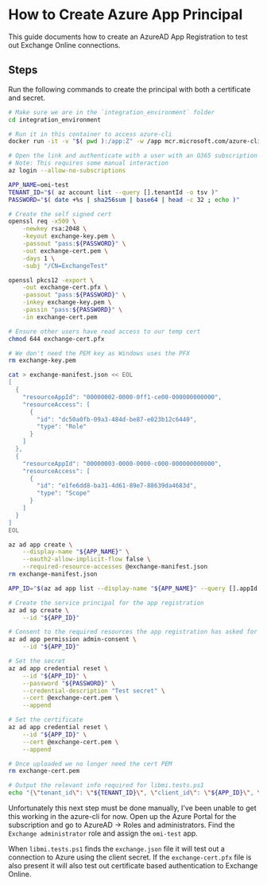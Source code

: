 # How to Create Azure App Principal

This guide documents how to create an AzureAD App Registration to test out Exchange Online connections.

## Steps

Run the following commands to create the principal with both a certificate and secret.

```bash
# Make sure we are in the `integration_environment` folder
cd integration_environment

# Run it in this container to access azure-cli
docker run -it -v "$( pwd ):/app:Z" -w /app mcr.microsoft.com/azure-cli

# Open the link and authenticate with a user with an O365 subscription
# Note: This requires some manual interaction
az login --allow-no-subscriptions

APP_NAME=omi-test
TENANT_ID="$( az account list --query [].tenantId -o tsv )"
PASSWORD="$( date +%s | sha256sum | base64 | head -c 32 ; echo )"

# Create the self signed cert
openssl req -x509 \
    -newkey rsa:2048 \
    -keyout exchange-key.pem \
    -passout "pass:${PASSWORD}" \
    -out exchange-cert.pem \
    -days 1 \
    -subj "/CN=ExchangeTest"

openssl pkcs12 -export \
    -out exchange-cert.pfx \
    -passout "pass:${PASSWORD}" \
    -inkey exchange-key.pem \
    -passin "pass:${PASSWORD}" \
    -in exchange-cert.pem

# Ensure other users have read access to our temp cert
chmod 644 exchange-cert.pfx

# We don't need the PEM key as Windows uses the PFX
rm exchange-key.pem

cat > exchange-manifest.json << EOL
[
  {
    "resourceAppId": "00000002-0000-0ff1-ce00-000000000000",
    "resourceAccess": [
      {
        "id": "dc50a0fb-09a3-484d-be87-e023b12c6440",
        "type": "Role"
      }
    ]
  },
  {
    "resourceAppId": "00000003-0000-0000-c000-000000000000",
    "resourceAccess": [
      {
        "id": "e1fe6dd8-ba31-4d61-89e7-88639da4683d",
        "type": "Scope"
      }
    ]
  }
]
EOL

az ad app create \
    --display-name "${APP_NAME}" \
    --oauth2-allow-implicit-flow false \
    --required-resource-accesses @exchange-manifest.json
rm exchange-manifest.json

APP_ID="$(az ad app list --display-name "${APP_NAME}" --query [].appId -o tsv)"

# Create the service principal for the app registration
az ad sp create \
    --id "${APP_ID}"

# Consent to the required resources the app registration has asked for
az ad app permission admin-consent \
    --id "${APP_ID}"

# Set the secret
az ad app credential reset \
    --id "${APP_ID}" \
    --password "${PASSWORD}" \
    --credential-description "Test secret" \
    --cert @exchange-cert.pem \
    --append

# Set the certificate
az ad app credential reset \
    --id "${APP_ID}" \
    --cert @exchange-cert.pem \
    --append

# Once uploaded we no longer need the cert PEM
rm exchange-cert.pem

# Output the relevant info required for libmi.tests.ps1
echo "{\"tenant_id\": \"${TENANT_ID}\", \"client_id\": \"${APP_ID}\", \"client_secret\": \"${PASSWORD}\"}" > exchange.json
```

Unfortunately this next step must be done manually, I've been unable to get this working in the azure-cli for now.
Open up the Azure Portal for the subscription and go to AzureAD -> Roles and administrators.
Find the `Exchange administrator` role and assign the `omi-test` app.

When `libmi.tests.ps1` finds the `exchange.json` file it will test out a connection to Azure using the client secret.
If the `exchange-cert.pfx` file is also present it will also test out certificate based authentication to Exchange Online.
